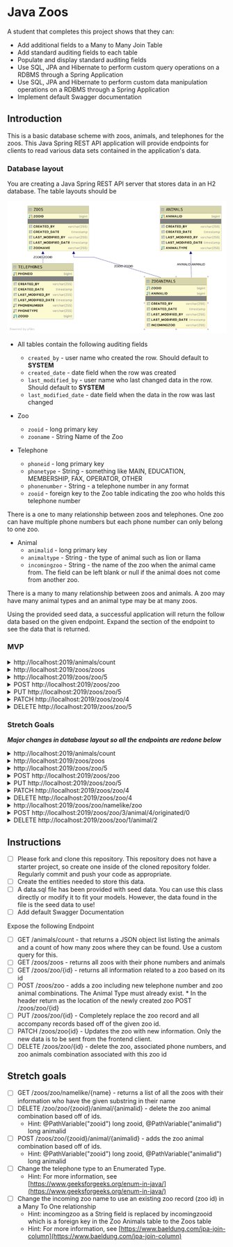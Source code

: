 # Java Zoos

A student that completes this project shows that they can:

* Add additional fields to a Many to Many Join Table
* Add standard auditing fields to each table
* Populate and display standard auditing fields
* Use SQL, JPA and Hibernate to perform custom query operations on a RDBMS through a Spring Application
* Use SQL, JPA and Hibernate to perform custom data manipulation operations on a RDBMS through a Spring Application
* Implement default Swagger documentation

## Introduction

This is a basic database scheme with zoos, animals, and telephones for the zoos. This Java Spring REST API application will provide endpoints for clients to read various data sets contained in the application's data.

### Database layout

You are creating a Java Spring REST API server that stores data in an H2 database. The table layouts should be

![Zoo Database Layout](zoodb_mvp.png)

* All tables contain the following auditing fields
  * `created_by` - user name who created the row. Should default to **SYSTEM**
  * `created_date` - date field when the row was created
  * `last_modified_by` - user name who last changed data in the row. Should default to **SYSTEM**
  * `last_modified_date` - date field when the data in the row was last changed

* Zoo
  * `zooid` - long primary key
  * `zooname` - String Name of the Zoo

* Telephone
  * `phoneid` - long primary key
  * `phonetype` - String - something like MAIN, EDUCATION, MEMBERSHIP, FAX, OPERATOR, OTHER
  * `phonenumber` - String - a telephone number in any format
  * `zooid` - foreign key to the Zoo table indicating the zoo who holds this telephone number
  
There is a one to many relationship between zoos and telephones. One zoo can have multiple phone numbers but each phone number can only belong to one zoo.

* Animal
  * `animalid` - long primary key
  * `animaltype` - String - the type of animal such as lion or llama
  * `incomingzoo` - String - the name of the zoo when the animal came from. The field can be left blank or null if the animal does not come from another zoo.

There is a many to many relationship between zoos and animals. A zoo may have many animal types and an animal type may be at many zoos.

Using the provided seed data, a successful application will return the follow data based on the given endpoint. Expand the section of the endpoint to see the data that is returned.

### MVP

<details>
<summary>http://localhost:2019/animals/count</summary>

```JSON
[
    {
        "animaltype": "bear",
        "animalid": 2,
        "countzoos": 3
    },
    {
        "animaltype": "lion",
        "animalid": 1,
        "countzoos": 3
    },
    {
        "animaltype": "llama",
        "animalid": 6,
        "countzoos": 1
    },
    {
        "animaltype": "monkey",
        "animalid": 3,
        "countzoos": 0
    },
    {
        "animaltype": "penguin",
        "animalid": 4,
        "countzoos": 0
    },
    {
        "animaltype": "tiger",
        "animalid": 5,
        "countzoos": 1
    },
    {
        "animaltype": "turtle",
        "animalid": 7,
        "countzoos": 1
    }
]
```

</details>

<details>
<summary>http://localhost:2019/zoos/zoos</summary>

```JSON
[
    {
        "zooid": 1,
        "zooname": "Gladys Porter Zoo",
        "telephones": [
            {
                "phoneid": 1,
                "phonetype": "MAIN",
                "phonenumber": "555-555-5555"
            },
            {
                "phoneid": 2,
                "phonetype": "EDUCATION",
                "phonenumber": "555-555-1234"
            },
            {
                "phoneid": 3,
                "phonetype": "MEMBERSHIP",
                "phonenumber": "555-555-4321"
            }
        ],
        "animals": [
            {
                "animal": {
                    "animalid": 1,
                    "animaltype": "lion"
                },
                "incomingzoo": "Point Defiance Zoo"
            },
            {
                "animal": {
                    "animalid": 2,
                    "animaltype": "bear"
                },
                "incomingzoo": "Point Defiance Zoo"
            }
        ]
    },
    {
        "zooid": 2,
        "zooname": "Point Defiance Zoo",
        "telephones": [],
        "animals": [
            {
                "animal": {
                    "animalid": 2,
                    "animaltype": "bear"
                },
                "incomingzoo": "Gladys Porter Zoo"
            }
        ]
    },
    {
        "zooid": 3,
        "zooname": "San Diego Zoo",
        "telephones": [
            {
                "phoneid": 5,
                "phonetype": "MAIN",
                "phonenumber": "555-123-5555"
            }
        ],
        "animals": [
            {
                "animal": {
                    "animalid": 1,
                    "animaltype": "lion"
                },
                "incomingzoo": "Gladys Porter Zoo"
            },
            {
                "animal": {
                    "animalid": 2,
                    "animaltype": "bear"
                },
                "incomingzoo": "Point Defiance Zoo"
            }
        ]
    },
    {
        "zooid": 4,
        "zooname": "San Antonio Zoo",
        "telephones": [
            {
                "phoneid": 4,
                "phonetype": "MAIN",
                "phonenumber": "123-555-5555"
            }
        ],
        "animals": []
    },
    {
        "zooid": 5,
        "zooname": "Smithsonian National Zoo",
        "telephones": [],
        "animals": [
            {
                "animal": {
                    "animalid": 7,
                    "animaltype": "turtle"
                },
                "incomingzoo": "San Diego Zoo"
            },
            {
                "animal": {
                    "animalid": 6,
                    "animaltype": "llama"
                },
                "incomingzoo": "Gladys Porter Zoo"
            },
            {
                "animal": {
                    "animalid": 5,
                    "animaltype": "tiger"
                },
                "incomingzoo": "Gladys Porter Zoo"
            },
            {
                "animal": {
                    "animalid": 1,
                    "animaltype": "lion"
                },
                "incomingzoo": "Gladys Porter Zoo"
            }
        ]
    }
]
```

</details>

<details>
<summary>http://localhost:2019/zoos/zoo/5</summary>

```JSON
{
    "zooid": 5,
    "zooname": "Smithsonian National Zoo",
    "telephones": [],
    "animals": [
        {
            "animal": {
                "animalid": 7,
                "animaltype": "turtle"
            },
            "incomingzoo": "San Diego Zoo"
        },
        {
            "animal": {
                "animalid": 6,
                "animaltype": "llama"
            },
            "incomingzoo": "Gladys Porter Zoo"
        },
        {
            "animal": {
                "animalid": 5,
                "animaltype": "tiger"
            },
            "incomingzoo": "Gladys Porter Zoo"
        },
        {
            "animal": {
                "animalid": 1,
                "animaltype": "lion"
            },
            "incomingzoo": "Gladys Porter Zoo"
        }
    ]
}
```

</details>

<details>
<summary>POST http://localhost:2019/zoos/zoo</summary>

DATA

```JSON
{
    "zooname": "Lambda Llama School Zoo",
    "telephones": [
            {
                "phonetype": "OTHER",
                "phonenumber": "555-555-5555"
            },
            {
                "phonetype": "EDUCATION",
                "phonenumber": "555-555-1234"
            }
        ],
    "animals": [
        {
            "animal": {
                "animalid": 1
            },
            "incomingzoo": "San Diego Zoo"
        },
        {
            "animal": {
                "animalid": 2
            },
            "incomingzoo": "Gladys Porter Zoo"
        },
        {
            "animal": {
                "animalid": 3,
                "animaltype": "tiger"
            }
        }
    ]
}
```

OUTPUT

```TEXT
No Body Data

Location Header: http://localhost:2019/zoos/zoo/10
Status 201 Created
```

</details>

<details>
<summary>PUT http://localhost:2019/zoos/zoo/5</summary>

DATA

```JSON
{
    "zooname": "The Best Zoo",
    "telephones": [
            {
                "phonetype": "OTHER",
                "phonenumber": "555-555-5555"
            }
        ],
    "animals": [
        {
            "animal": {
                "animalid": 3
            },
            "incomingzoo": "San Diego Zoo"
        },
        {
            "animal": {
                "animalid": 5
            },
            "incomingzoo": "Gladys Porter Zoo"
        },
        {
            "animal": {
                "animalid": 7,
                "animaltype": "tiger"
            }
        }
    ]
}
```

OUTPUT

```TEXT
No Body Text

Status OK
```

</details>

<details>
<summary>PATCH http://localhost:2019/zoos/zoo/4</summary>

DATA

```JSON
{
     "telephones": [
            {
                "phonetype": "OTHER",
                "phonenumber": "555-555-5555"
            }
        ]
}
```

OUTPUT

```TEXT
No Body Data

Status OK
```

</details>

<details>
<summary>DELETE http://localhost:2019/zoos/zoo/5</summary>

OUTPUT

```TEXT
No Body Data

Status OK
```

</details>

### Stretch Goals

***Major changes in database layout so all the endpoints are redone below***

<details>
<summary>http://localhost:2019/animals/count</summary>

```JSON
[
    {
        "animaltype": "bear",
        "animalid": 2,
        "countzoos": 3
    },
    {
        "animaltype": "lion",
        "animalid": 1,
        "countzoos": 3
    },
    {
        "animaltype": "llama",
        "animalid": 6,
        "countzoos": 1
    },
    {
        "animaltype": "monkey",
        "animalid": 3,
        "countzoos": 0
    },
    {
        "animaltype": "penguin",
        "animalid": 4,
        "countzoos": 0
    },
    {
        "animaltype": "tiger",
        "animalid": 5,
        "countzoos": 1
    },
    {
        "animaltype": "turtle",
        "animalid": 7,
        "countzoos": 1
    }
]
```

</details>

<details>
<summary>http://localhost:2019/zoos/zoos</summary>

```JSON
[
    {
        "zooid": 1,
        "zooname": "Gladys Porter Zoo",
        "telephones": [
            {
                "phoneid": 1,
                "phonetype": "MAIN",
                "phonenumber": "555-555-5555"
            },
            {
                "phoneid": 2,
                "phonetype": "EDUCATION",
                "phonenumber": "555-555-1234"
            },
            {
                "phoneid": 3,
                "phonetype": "MEMBERSHIP",
                "phonenumber": "555-555-4321"
            }
        ],
        "animals": [
            {
                "animal": {
                    "animalid": 1,
                    "animaltype": "lion"
                },
                "incomingzoo": {
                    "zooid": 2,
                    "zooname": "Point Defiance Zoo",
                    "telephones": []
                }
            },
            {
                "animal": {
                    "animalid": 2,
                    "animaltype": "bear"
                },
                "incomingzoo": {
                    "zooid": 2,
                    "zooname": "Point Defiance Zoo",
                    "telephones": []
                }
            }
        ]
    },
    {
        "zooid": 2,
        "zooname": "Point Defiance Zoo",
        "telephones": [],
        "animals": [
            {
                "animal": {
                    "animalid": 2,
                    "animaltype": "bear"
                },
                "incomingzoo": {
                    "zooid": 1,
                    "zooname": "Gladys Porter Zoo",
                    "telephones": [
                        {
                            "phoneid": 1,
                            "phonetype": "MAIN",
                            "phonenumber": "555-555-5555"
                        },
                        {
                            "phoneid": 2,
                            "phonetype": "EDUCATION",
                            "phonenumber": "555-555-1234"
                        },
                        {
                            "phoneid": 3,
                            "phonetype": "MEMBERSHIP",
                            "phonenumber": "555-555-4321"
                        }
                    ]
                }
            }
        ]
    },
    {
        "zooid": 3,
        "zooname": "San Diego Zoo",
        "telephones": [
            {
                "phoneid": 5,
                "phonetype": "MAIN",
                "phonenumber": "555-123-5555"
            }
        ],
        "animals": [
            {
                "animal": {
                    "animalid": 1,
                    "animaltype": "lion"
                },
                "incomingzoo": {
                    "zooid": 1,
                    "zooname": "Gladys Porter Zoo",
                    "telephones": [
                        {
                            "phoneid": 1,
                            "phonetype": "MAIN",
                            "phonenumber": "555-555-5555"
                        },
                        {
                            "phoneid": 2,
                            "phonetype": "EDUCATION",
                            "phonenumber": "555-555-1234"
                        },
                        {
                            "phoneid": 3,
                            "phonetype": "MEMBERSHIP",
                            "phonenumber": "555-555-4321"
                        }
                    ]
                }
            },
            {
                "animal": {
                    "animalid": 2,
                    "animaltype": "bear"
                },
                "incomingzoo": {
                    "zooid": 2,
                    "zooname": "Point Defiance Zoo",
                    "telephones": []
                }
            }
        ]
    },
    {
        "zooid": 4,
        "zooname": "San Antonio Zoo",
        "telephones": [
            {
                "phoneid": 4,
                "phonetype": "MAIN",
                "phonenumber": "123-555-5555"
            }
        ],
        "animals": []
    },
    {
        "zooid": 5,
        "zooname": "Smithsonian National Zoo",
        "telephones": [],
        "animals": [
            {
                "animal": {
                    "animalid": 7,
                    "animaltype": "turtle"
                },
                "incomingzoo": {
                    "zooid": 3,
                    "zooname": "San Diego Zoo",
                    "telephones": [
                        {
                            "phoneid": 5,
                            "phonetype": "MAIN",
                            "phonenumber": "555-123-5555"
                        }
                    ]
                }
            },
            {
                "animal": {
                    "animalid": 6,
                    "animaltype": "llama"
                },
                "incomingzoo": {
                    "zooid": 1,
                    "zooname": "Gladys Porter Zoo",
                    "telephones": [
                        {
                            "phoneid": 1,
                            "phonetype": "MAIN",
                            "phonenumber": "555-555-5555"
                        },
                        {
                            "phoneid": 2,
                            "phonetype": "EDUCATION",
                            "phonenumber": "555-555-1234"
                        },
                        {
                            "phoneid": 3,
                            "phonetype": "MEMBERSHIP",
                            "phonenumber": "555-555-4321"
                        }
                    ]
                }
            },
            {
                "animal": {
                    "animalid": 5,
                    "animaltype": "tiger"
                },
                "incomingzoo": {
                    "zooid": 1,
                    "zooname": "Gladys Porter Zoo",
                    "telephones": [
                        {
                            "phoneid": 1,
                            "phonetype": "MAIN",
                            "phonenumber": "555-555-5555"
                        },
                        {
                            "phoneid": 2,
                            "phonetype": "EDUCATION",
                            "phonenumber": "555-555-1234"
                        },
                        {
                            "phoneid": 3,
                            "phonetype": "MEMBERSHIP",
                            "phonenumber": "555-555-4321"
                        }
                    ]
                }
            },
            {
                "animal": {
                    "animalid": 1,
                    "animaltype": "lion"
                },
                "incomingzoo": {
                    "zooid": 1,
                    "zooname": "Gladys Porter Zoo",
                    "telephones": [
                        {
                            "phoneid": 1,
                            "phonetype": "MAIN",
                            "phonenumber": "555-555-5555"
                        },
                        {
                            "phoneid": 2,
                            "phonetype": "EDUCATION",
                            "phonenumber": "555-555-1234"
                        },
                        {
                            "phoneid": 3,
                            "phonetype": "MEMBERSHIP",
                            "phonenumber": "555-555-4321"
                        }
                    ]
                }
            }
        ]
    }
]
```

</details>

<details>
<summary>http://localhost:2019/zoos/zoo/5</summary>

```JSON
{
    "zooid": 3,
    "zooname": "San Diego Zoo",
    "telephones": [
        {
            "phoneid": 5,
            "phonetype": "MAIN",
            "phonenumber": "555-123-5555"
        }
    ],
    "animals": [
        {
            "animal": {
                "animalid": 1,
                "animaltype": "lion"
            },
            "incomingzoo": {
                "zooid": 1,
                "zooname": "Gladys Porter Zoo",
                "telephones": [
                    {
                        "phoneid": 1,
                        "phonetype": "MAIN",
                        "phonenumber": "555-555-5555"
                    },
                    {
                        "phoneid": 2,
                        "phonetype": "EDUCATION",
                        "phonenumber": "555-555-1234"
                    },
                    {
                        "phoneid": 3,
                        "phonetype": "MEMBERSHIP",
                        "phonenumber": "555-555-4321"
                    }
                ]
            }
        },
        {
            "animal": {
                "animalid": 2,
                "animaltype": "bear"
            },
            "incomingzoo": {
                "zooid": 2,
                "zooname": "Point Defiance Zoo",
                "telephones": []
            }
        }
    ]
}
```

</details>

<details>
<summary>POST http://localhost:2019/zoos/zoo</summary>

DATA

```JSON
{
    "zooname": "Lambda Llama School Zoo",
    "telephones": [
            {
                "phonetype": "OTHER",
                "phonenumber": "555-555-5555"
            },
            {
                "phonetype": "EDUCATION",
                "phonenumber": "555-555-1234"
            }
        ],
    "animals": [
        {
            "animal": {
                "animalid": 1
            },
            "incomingzoo": {
                "zooid" : 1
            }
        },
        {
            "animal": {
                "animalid": 2
            },
            "incomingzoo": {
                "zooid" : 5
            }
        },
        {
            "animal": {
                "animalid": 3,
                "animaltype": "tiger"
            }
        }
    ]
}
```

OUTPUT

```TEXT
No Body Data

Location Header: http://localhost:2019/zoos/zoo/10
Status 201 Created
```

</details>

<details>
<summary>PUT http://localhost:2019/zoos/zoo/5</summary>

DATA

```JSON
{
    "zooname": "The Best Zoo",
    "telephones": [
            {
                "phonetype": "OTHER",
                "phonenumber": "555-555-5555"
            }
        ],
    "animals": [
        {
            "animal": {
                "animalid": 3
            },
            "incomingzoo":  {
                "zooid" : 3
            }
        },
        {
            "animal": {
                "animalid": 5
            },
            "incomingzoo":  {
                "zooid" : 1
            }
        },
        {
            "animal": {
                "animalid": 7,
                "animaltype": "tiger"
            }
        }
    ]
}
```

OUTPUT

```TEXT
No Body Text

Status OK
```

</details>

<details>
<summary>PATCH http://localhost:2019/zoos/zoo/4</summary>

DATA

```JSON
{
    "telephones": [
            {
                "phonetype": "OTHER",
                "phonenumber": "555-555-5555"
            }
        ]
}
```

OUTPUT

```TEXT
No Body Data

Status OK
```

</details>

<details>
<summary>DELETE http://localhost:2019/zoos/zoo/4</summary>

OUTPUT

```TEXT
No Body Data

Status OK
```

</details>

<details>
<summary>http://localhost:2019/zoos/zoo/namelike/zoo</summary>

```JSON
[
    {
        "zooid": 1,
        "zooname": "Gladys Porter Zoo",
        "telephones": [
            {
                "phoneid": 1,
                "phonetype": "MAIN",
                "phonenumber": "555-555-5555"
            },
            {
                "phoneid": 2,
                "phonetype": "EDUCATION",
                "phonenumber": "555-555-1234"
            },
            {
                "phoneid": 3,
                "phonetype": "MEMBERSHIP",
                "phonenumber": "555-555-4321"
            }
        ],
        "animals": [
            {
                "animal": {
                    "animalid": 1,
                    "animaltype": "lion"
                },
                "incomingzoo": {
                    "zooid": 2,
                    "zooname": "Point Defiance Zoo",
                    "telephones": []
                }
            },
            {
                "animal": {
                    "animalid": 2,
                    "animaltype": "bear"
                },
                "incomingzoo": {
                    "zooid": 2,
                    "zooname": "Point Defiance Zoo",
                    "telephones": []
                }
            }
        ]
    },
    {
        "zooid": 2,
        "zooname": "Point Defiance Zoo",
        "telephones": [],
        "animals": [
            {
                "animal": {
                    "animalid": 2,
                    "animaltype": "bear"
                },
                "incomingzoo": {
                    "zooid": 1,
                    "zooname": "Gladys Porter Zoo",
                    "telephones": [
                        {
                            "phoneid": 1,
                            "phonetype": "MAIN",
                            "phonenumber": "555-555-5555"
                        },
                        {
                            "phoneid": 2,
                            "phonetype": "EDUCATION",
                            "phonenumber": "555-555-1234"
                        },
                        {
                            "phoneid": 3,
                            "phonetype": "MEMBERSHIP",
                            "phonenumber": "555-555-4321"
                        }
                    ]
                }
            }
        ]
    },
    {
        "zooid": 3,
        "zooname": "San Diego Zoo",
        "telephones": [
            {
                "phoneid": 5,
                "phonetype": "MAIN",
                "phonenumber": "555-123-5555"
            }
        ],
        "animals": [
            {
                "animal": {
                    "animalid": 1,
                    "animaltype": "lion"
                },
                "incomingzoo": {
                    "zooid": 1,
                    "zooname": "Gladys Porter Zoo",
                    "telephones": [
                        {
                            "phoneid": 1,
                            "phonetype": "MAIN",
                            "phonenumber": "555-555-5555"
                        },
                        {
                            "phoneid": 2,
                            "phonetype": "EDUCATION",
                            "phonenumber": "555-555-1234"
                        },
                        {
                            "phoneid": 3,
                            "phonetype": "MEMBERSHIP",
                            "phonenumber": "555-555-4321"
                        }
                    ]
                }
            },
            {
                "animal": {
                    "animalid": 2,
                    "animaltype": "bear"
                },
                "incomingzoo": {
                    "zooid": 2,
                    "zooname": "Point Defiance Zoo",
                    "telephones": []
                }
            }
        ]
    },
    {
        "zooid": 5,
        "zooname": "The Best Zoo",
        "telephones": [
            {
                "phoneid": 15,
                "phonetype": "OTHER",
                "phonenumber": "555-555-5555"
            }
        ],
        "animals": [
            {
                "animal": {
                    "animalid": 3,
                    "animaltype": "monkey"
                },
                "incomingzoo": {
                    "zooid": 3,
                    "zooname": "San Diego Zoo",
                    "telephones": [
                        {
                            "phoneid": 5,
                            "phonetype": "MAIN",
                            "phonenumber": "555-123-5555"
                        }
                    ]
                }
            },
            {
                "animal": {
                    "animalid": 5,
                    "animaltype": "tiger"
                },
                "incomingzoo": {
                    "zooid": 1,
                    "zooname": "Gladys Porter Zoo",
                    "telephones": [
                        {
                            "phoneid": 1,
                            "phonetype": "MAIN",
                            "phonenumber": "555-555-5555"
                        },
                        {
                            "phoneid": 2,
                            "phonetype": "EDUCATION",
                            "phonenumber": "555-555-1234"
                        },
                        {
                            "phoneid": 3,
                            "phonetype": "MEMBERSHIP",
                            "phonenumber": "555-555-4321"
                        }
                    ]
                }
            },
            {
                "animal": {
                    "animalid": 7,
                    "animaltype": "turtle"
                },
                "incomingzoo": null
            }
        ]
    },
    {
        "zooid": 10,
        "zooname": "Lambda Llama School Zoo",
        "telephones": [
            {
                "phoneid": 11,
                "phonetype": "OTHER",
                "phonenumber": "555-555-5555"
            },
            {
                "phoneid": 12,
                "phonetype": "EDUCATION",
                "phonenumber": "555-555-1234"
            }
        ],
        "animals": [
            {
                "animal": {
                    "animalid": 1,
                    "animaltype": "lion"
                },
                "incomingzoo": {
                    "zooid": 1,
                    "zooname": "Gladys Porter Zoo",
                    "telephones": [
                        {
                            "phoneid": 1,
                            "phonetype": "MAIN",
                            "phonenumber": "555-555-5555"
                        },
                        {
                            "phoneid": 2,
                            "phonetype": "EDUCATION",
                            "phonenumber": "555-555-1234"
                        },
                        {
                            "phoneid": 3,
                            "phonetype": "MEMBERSHIP",
                            "phonenumber": "555-555-4321"
                        }
                    ]
                }
            },
            {
                "animal": {
                    "animalid": 2,
                    "animaltype": "bear"
                },
                "incomingzoo": {
                    "zooid": 5,
                    "zooname": "The Best Zoo",
                    "telephones": [
                        {
                            "phoneid": 15,
                            "phonetype": "OTHER",
                            "phonenumber": "555-555-5555"
                        }
                    ]
                }
            },
            {
                "animal": {
                    "animalid": 3,
                    "animaltype": "monkey"
                },
                "incomingzoo": null
            }
        ]
    }
]
```

</details>

<details>
<summary>POST http://localhost:2019/zoos/zoo/3/animal/4/originated/0</summary>

OUTPUT

```TEXT
No Body Data

Status 201 Created
```

</details>

<details>
<summary>DELETE http://localhost:2019/zoos/zoo/1/animal/2</summary>

OUTPUT

```TEXT
No Body Data

Status OK
```

</details>

## Instructions

* [ ] Please fork and clone this repository. This repository does not have a starter project, so create one inside of the cloned repository folder. Regularly commit and push your code as appropriate.
* [ ] Create the entities needed to store this data.
* [ ] A data.sql file has been provided with seed data. You can use this class directly or modify it to fit your models. However, the data found in the file is the seed data to use!
* [ ] Add default Swagger Documentation

Expose the following Endpoint

* [ ] GET /animals/count -  that returns a JSON object list listing the animals and a count of how many zoos where they can be found. Use a custom query for this.
* [ ] GET /zoos/zoos - returns all zoos with their phone numbers and animals
* [ ] GET /zoos/zoo/{id} - returns all information related to a zoo based on its id
* [ ] POST /zoos/zoo - adds a zoo including new telephone number and zoo animal combinations. The Animal Type must already exist.  * In the header return as the location of the newly created zoo POST /zoos/zoo/{id}
* [ ] PUT /zoos/zoo/{id} - Completely replace the zoo record and all accompany records based off of the given zoo id.
* [ ] PATCH /zoos/zoo{id} - Updates the zoo with new information. Only the new data is to be sent from the frontend client.
* [ ] DELETE /zoos/zoo/{id} - delete the zoo, associated phone numbers, and zoo animals combination associated with this zoo id

## Stretch goals

* [ ] GET /zoos/zoo/namelike/{name} - returns a list of all the zoos with their information who have the given substring in their name
* [ ] DELETE /zoo/zoo/{zooid}/animal/{animalid} - delete the zoo animal combination based off of ids.
  * Hint: @PathVariable("zooid") long zooid, @PathVariable("animalid") long animalid
* [ ] POST /zoos/zoo/{zooid}/animal/{animalid} - adds the zoo animal combination based off of ids.
  * Hint: @PathVariable("zooid") long zooid, @PathVariable("animalid") long animalid
* [ ] Change the telephone type to an Enumerated Type.
  * Hint: For more information, see [https://www.geeksforgeeks.org/enum-in-java/](https://www.geeksforgeeks.org/enum-in-java/)
* [ ] Change the incoming zoo name to use an existing zoo record (zoo id) in a Many To One relationship
  * Hint: incomingzoo as a String field is replaced by incomingzooid which is a foreign key in the Zoo Animals table to the Zoos table
  * Hint: For more information, see [https://www.baeldung.com/jpa-join-column](https://www.baeldung.com/jpa-join-column)
